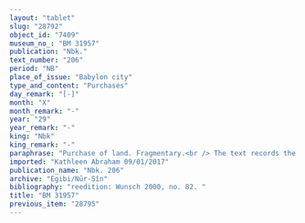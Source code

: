 ```yaml
---
layout: "tablet"
slug: "28792"
object_id: "7409"
museum_no_: "BM 31957"
publication: "Nbk."
text_number: "206"
period: "NB"
place_of_issue: "Babylon city"
type_and_content: "Purchases"
day_remark: "[-]"
month: "X"
month_remark: "-"
year: "29"
year_remark: "-"
king: "Nbk"
king_remark: "-"
paraphrase: "Purchase of land. Fragmentary.<br /> The text records the purchase of x+0.1 Kor (2770+ m<sup>2</sup>) of arable land (<em>zēru</em>); data on the type and location are not preserved, except for the indication that it was in front of a city gate. A field belonging to <strong>A </strong>is mentioned in the opening lines in a broken context; then, the neighbouring properties are given. The upper long side in the North is adjacent to [&hellip;], the lower long side in the South borders on (the property of) <strong>B</strong>; the upper front in the West borders on (the property of) <strong>C</strong> and the lower front in the East adjacent to [...]. Rest broken off. Names of 4 witnesses and 2 scribes.<br /> &nbsp;<br /> <strong>A</strong> = Nab&ucirc;-&scaron;umu-ukīn/S&icirc;n-&scaron;ad&ucirc;nu//&Scaron;a-nā&scaron;ī&scaron;u; <strong>B</strong> = &Scaron;āpik-zēri/Kudurru//&hellip;; <strong>C</strong> = Nummuru/Nergal- &scaron;umu-uṣur//&hellip;"
imported: "Kathleen Abraham 09/01/2017"
publication_name: "Nbk. 206"
archive: "Egibi/Nūr-Sîn"
bibliography: "reedition: Wunsch 2000, no. 82. "
title: "BM 31957"
previous_item: "28795"
---
```

